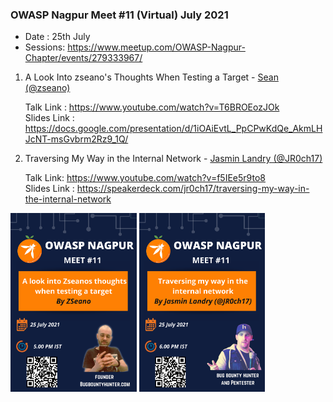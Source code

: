 
### OWASP Nagpur Meet #11 (Virtual) July 2021

* Date : 25th July
* Sessions: https://www.meetup.com/OWASP-Nagpur-Chapter/events/279333967/

1. A Look Into zseano's Thoughts When Testing a Target - <a href="https://twitter.com/zseano">Sean (@zseano)</a>

    Talk Link : https://www.youtube.com/watch?v=T6BROEozJOk <br>
    Slides Link : https://docs.google.com/presentation/d/1iOAiEvtL_PpCPwKdQe_AkmLHJcNT-msGvbrm2Rz9_1Q/
    
2. Traversing My Way in the Internal Network - <a href="https://twitter.com/JR0ch17">Jasmin Landry (@JR0ch17)</a>

    Talk Link: https://www.youtube.com/watch?v=f5IEe5r9to8 <br>
    Slides Link : https://speakerdeck.com/jr0ch17/traversing-my-way-in-the-internal-network

<img src="../assets/images/events/July012021.png" width="40%"  alt="OWASP Meet 11"/> <img src="../assets/images/events/July022021.png" width="40%"  alt="OWASP Meet 11"/>
